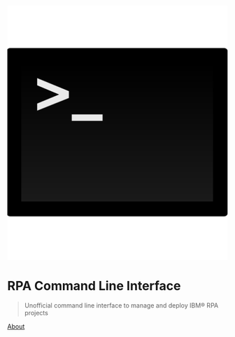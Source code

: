 ![logo](_assets/icon.svg)

# RPA Command Line Interface

> Unofficial command line interface to manage and deploy IBM® RPA projects

[About](#about)
